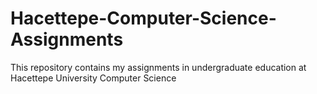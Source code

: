 # Hacettepe-Computer-Science-Assignments
This repository contains my assignments in undergraduate education at Hacettepe University Computer Science

